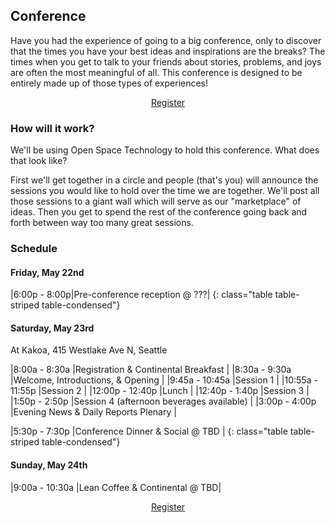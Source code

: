Conference
----------

Have you had the experience of going to a big conference, only to discover that the times you have your best ideas and inspirations are the breaks? The times when you get to talk to your friends about stories, problems, and joys are often the most meaningful of all. This conference is designed to be entirely made up of those types of experiences!


<div align="center">
<a href="http://montessoriopen2015.eventbrite.com" class="btn btn-lg btn-primary">Register</a>
</div>

### How will it work?

We'll be using Open Space Technology to hold this conference. What does that look like?

First we'll get together in a circle and people (that's you) will announce the sessions you would like to hold over the time we are together. We'll post all those sessions to a giant wall which will serve as our "marketplace" of ideas. Then you get to spend the rest of the conference going back and forth between way too many great sessions.

### Schedule

#### Friday, May 22nd

|6:00p - 8:00p|Pre-conference reception @ ???|
{: class="table table-striped table-condensed"}

#### Saturday, May 23rd 
At Kakoa, 415 Westlake Ave N, Seattle

|8:00a - 8:30a   |Registration &amp; Continental Breakfast  |
|8:30a - 9:30a   |Welcome, Introductions, &amp; Opening     |
|9:45a - 10:45a  |Session 1                                 |
|10:55a - 11:55p |Session 2                                 |
|12:00p - 12:40p |Lunch                                     |
|12:40p - 1:40p  |Session 3                                 |
|1:50p - 2:50p   |Session 4 (afternoon beverages available) |
|3:00p - 4:00p   |Evening News &amp; Daily Reports Plenary  |

|5:30p - 7:30p   |Conference Dinner &amp; Social @ TBD            |
{: class="table table-striped table-condensed"}

#### Sunday, May 24th

|9:00a - 10:30a   |Lean Coffee &amp; Continental @ TBD|




<div align="center">
<a href="http://montessoriopen2015.eventbrite.com" class="btn btn-lg btn-primary">Register</a>
</div>



